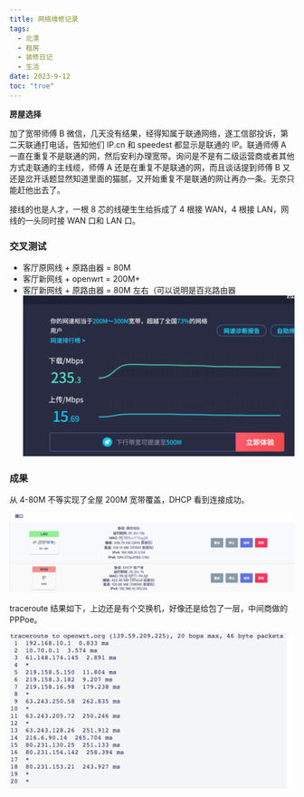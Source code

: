 ```yaml
---
title: 网络维修记录
tags:
  - 北漂
  - 租房
  - 装修日记
  - 生活
date: 2023-9-12
toc: "true"
---
```


**房屋选择**

加了宽带师傅 B 微信，几天没有结果，经得知属于联通网络，遂工信部投诉，第二天联通打电话，告知他们 IP.cn 和 speedest 都显示是联通的 IP。联通师傅 A 一直在重复不是联通的网，然后安利办理宽带。询问是不是有二级运营商或者其他方式走联通的主线缆，师傅 A 还是在重复不是联通的网，而且谈话提到师傅 B 又还是岔开话题显然知道里面的猫腻，又开始重复不是联通的网让再办一条。无奈只能赶他出去了。

接线的也是人才，一根 8 芯的线硬生生给拆成了 4 根接 WAN，4 根接 LAN，网线的一头同时接 WAN 口和 LAN 口。

<!--more-->

### 交叉测试

- 客厅原网线 + 原路由器 = 80M
- 客厅新网线 + openwrt = 200M+
- 客厅新网线 + 原路由器 = 80M 左右（可以说明是百兆路由器
  ![](https://raw.githubusercontent.com/Xu-Hardy/image-host/master/202309180951830.png)

### 成果

从 4-80M 不等实现了全屋 200M 宽带覆盖，DHCP 看到连接成功。

![](https://raw.githubusercontent.com/Xu-Hardy/image-host/master/202309180954005.png)

traceroute 结果如下，上边还是有个交换机，好像还是给包了一层，中间商做的 PPPoe。

![](https://raw.githubusercontent.com/Xu-Hardy/image-host/master/202309180952993.png)

